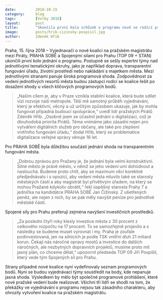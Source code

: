 ```yaml
---
date:         2018-10-15
category:     blog
tags:         [Volby 2018]
layout:       post
title:        "Skončila první kola schůzek o programu nově se rodící pražské koalice. Žádné zásadní neshody, shodují se lídři Pirátů, PRAHA SOBĚ a Spojených sil pro Prahu"
image:        posts/hrib-cizinsky-pospisil.jpg
author:       Zdeněk Hřib
---
```


Praha, 15. října 2018 – Vyjednavači o nové koalici na pražském magistrátu mezi Piráty, PRAHA SOBĚ a Spojenými silami pro Prahu (TOP 09 + STAN) ukončili první kolo jednání o programu. Postupně se sešly expertní týmy nad jednotlivými tematickými okruhy, jako je například doprava, transparentní fungování úřadu, životní prostředí nebo nakládání s majetkem města. Mezi jednotlivými stranami panuje široká programová shoda. Zodpovědnost za vedení jednotlivých resortů města budou zástupci rodící se koalice řešit po dosažení shody u všech klíčových programových bodů.

> „Naším cílem je, aby v Praze vznikla stabilní koalice, která bude sdílet vizi rozvoje naší metropole. Těší mě samotný průběh vyjednávání, který je efektivní, věcný a už určitým způsobem ukazuje, jak by mohla fungovat případná budoucí spolupráce,“ uvedl lídr pražských Pirátů Zdeněk Hřib. „Osobně jsem se účastnil jednání o digitalizaci, což je dlouhodobá priorita Pirátů. Téma vnímáme jako zásadní nejen pro vytváření digitálních služeb pro občany, ale také pro zlepšení vnitřního fungování úřadu,“ dodal Hřib, který se problematice digitalizace veřejné správy věnuje 16 let. 

Pro PRAHA SOBĚ byla důležitou součástí jednání shoda na transparentním fungování města. 

> „Dobrou zprávou pro Pražany je, že jednání byla velmi konstruktivní. Silné město je právě město, v němž se jeho vedení umí dohodnout a naslouchá. Budeme proto chtít, aby se maximum věcí korektně předjednávalo i s opozicí, aby vedení města mluvilo také se starosty městských částí a aby magistrát byl přívětivým úřadem, na který se mohou Pražané kdykoliv obrátit,“ řekl úspěšný starosta Prahy 7 a jednička na kandidátce PRAHA SOBĚ Jan Čižinský. Z ušetřených peněz, ale nejen z nich, by se pak měly navýšit peníze pro jednotlivé městské části.

Spojené síly pro Prahu preferují zejména navýšení investičních prostředků. 

> „Za poslední čtyři roky klesly investice města z 30 procent z celkového rozpočtu na 17 procent. To se samozřejmě projevilo a s následky se budeme muset vyrovnat i my. Praha je zoufale podinvestovaná, jen na silnicích je podle TSK vnitřní dluh 21 miliard korun. Čekají nás náročné opravy mostů a investice do dalších náročných, ale nezbytných dopravních projektů, musíme proto mít jasný plán, co chceme dělat,“ upozornil předseda TOP 09 Jiří Pospíšil, který vede tým Spojených sil pro Prahu. 

Strany případné nové koalice nyní vydefinovaly seznam programových bodů. Nyní se budou vyjednávací týmy soustředit na body, kde nepanuje jasná shoda. Výsledkem by mělo být společné programové prohlášení, které nové pražské vedení bude realizovat. Všichni tři lídři se shodli na tom, že překážky ve vyjednávání o programu nejsou tak zásadního charakteru, aby ohrozily vytvoření koalice na pražském magistrátu. 


